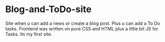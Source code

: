 # Blog-and-ToDo-site
Site when u can add a news or create a blog post. Plus u can add a To Do tasks. Frontend was written on pure CSS and HTML plus a little bit JS for Tasks. Its my first site.
